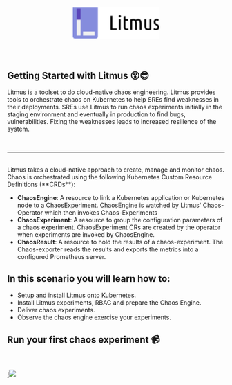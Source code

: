 <br>

<h1 align="center">
  <img src="https://raw.githubusercontent.com/litmuschaos/website-litmuschaos/staging/src/images/LitmusLogo.png" alt="LitmusChaos" width="200">
</h1>

<br>

## **Getting Started with Litmus** 😮😎

Litmus is a toolset to do cloud-native chaos engineering. Litmus provides tools to orchestrate chaos on Kubernetes to help SREs find weaknesses in their deployments. SREs use Litmus to run chaos experiments initially in the staging environment and eventually in production to find bugs, vulnerabilities. Fixing the weaknesses leads to increased resilience of the system.

<br>

---

<br>
Litmus takes a cloud-native approach to create, manage and monitor chaos. Chaos is orchestrated using the following Kubernetes Custom Resource Definitions (**CRDs**):

-   **ChaosEngine**: A resource to link a Kubernetes application or Kubernetes node to a ChaosExperiment. ChaosEngine is watched by Litmus' Chaos-Operator which then invokes Chaos-Experiments
-   **ChaosExperiment**: A resource to group the configuration parameters of a chaos experiment. ChaosExperiment CRs are created by the operator when experiments are invoked by ChaosEngine.
-   **ChaosResult**: A resource to hold the results of a chaos-experiment. The Chaos-exporter reads the results and exports the metrics into a configured Prometheus server.

## **In this scenario you will learn how to:**

-   Setup and install Litmus onto Kubernetes.
-   Install Litmus experiments, RBAC and prepare the Chaos Engine.
-   Deliver chaos experiments.
-   Observe the chaos engine exercise your experiments.

## **Run your first chaos experiment** 📹

<br>

[!<img src = 'https://i.ibb.co/1sB5hwY/maxresdefault.jpg' width='400'/>](https://youtu.be/W5hmNbaYPfM)

<br>
